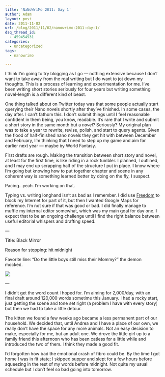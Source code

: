 ```yaml
---
title: 'NaNoWriMo 2011: Day 1'
author: Adam
layout: post
date: 2011-11-02
url: /blog/2011/11/02/nanowrimo-2011-day-1/
dsq_thread_id:
  - 459454931
categories:
  - Uncategorized
tags:
  - nanowrimo

---
```

I think I&#8217;m going to try blogging as I go &#8212; nothing extensive because I don&#8217;t want to take away from the real writing but I do want to jot down my thoughts. This is a process of learning and experimentation for me. I&#8217;ve been writing short stories seriously for four years but writing something novel-length is a different kind of beast.

One thing talked about on Twitter today was that some people actually start querying their Nano novels shortly after they&#8217;ve finished. In some cases, the day after. I can&#8217;t fathom this. I don&#8217;t submit things until I feel reasonable confident in them being, you know, readable. It&#8217;s rare that I write and submit a short story in the same month but a _novel_? Seriously? My original plan was to take a year to rewrite, revise, polish, and start to query agents. Given the flood of half-finished nano novels they get hit with between December and February, I&#8217;m thinking that I need to step up my game and aim for earlier next year &#8212; maybe by World Fantasy.

First drafts are rough. Making the transition between short story and novel, at least for the first time, is like riding in a rock tumbler. I planned, I outlined, and I may end up scrapping half of the structure I put in place. I know where I&#8217;m going but knowing how to put together chapter and scene in any coherent way is something learned better by doing on the fly, I suspect.

Pacing&#8230;yeah. I&#8217;m working on that.

Typing vs. writing longhand isn&#8217;t as bad as I remember. I did use [Freedom](1) to block my Internet for part of it, but then I wanted Google Maps for reference. I&#8217;m not sure if that was good or bad. I did finally manage to muffle my internal editor somewhat, which was my main goal for day one. I expect that to be an ongoing challenge until I find the right balance between useful editorial whispers and drafting speed.

&#8212;

Title: Black Mirror

Reason for stopping: hit midnight

Favorite line: “Do the little boys still miss their Mommy?” the demon mocked.

![](2)

&#8212;

I didn&#8217;t get the word count I hoped for. I&#8217;m aiming for 2,000/day, with an final draft around 120,000 words sometime this January. I had a rocky start, just getting the scene and tone set right (a problem I have with every story) but then we had to take a little detour.

The kitten we found a few weeks ago became a less permanent part of our household. We decided that, until Andrea and I have a place of our own, we really don&#8217;t have the space for any more animals. Not an easy decision to make, especially for me, but an adult one. We drove the little girl up to a family friend this afternoon who has been catless for a little while and introduced the two of them. I think they made a good fit.

I&#8217;d forgotten how bad the emotional crash of fibro could be. By the time I got home I was in fit state; I skipped supper and slept for a few hours before squeezing in the rest of my words before midnight. Not quite my usual schedule but I don&#8217;t feel so bad going into tomorrow.

 [1]: http://macfreedom.com/
 [2]: http://picometer.writertopia.com/words=1325&target=50000
